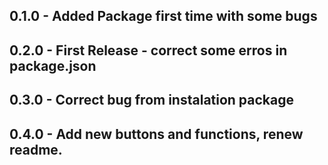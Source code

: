 ## 0.1.0 - Added Package first time with some bugs
## 0.2.0 - First Release - correct some erros in package.json
## 0.3.0 - Correct bug from instalation package
## 0.4.0 - Add new buttons and functions, renew readme.
